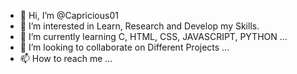 - 👋 Hi, I’m @Capricious01
- 👀 I’m interested in Learn, Research and Develop my Skills.
- 🌱 I’m currently learning C, HTML, CSS, JAVASCRIPT, PYTHON ...
- 💞️ I’m looking to collaborate on Different Projects ...
- 📫 How to reach me ...

<!---
Capricious01/Capricious01 is a ✨ special ✨ repository because its `README.md` (this file) appears on your GitHub profile.
You can click the Preview link to take a look at your changes.
--->

